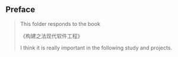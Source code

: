 ## Preface

> This folder responds to the book
>
> 《构建之法现代软件工程》
>
> I think it is really important in the following study and projects.